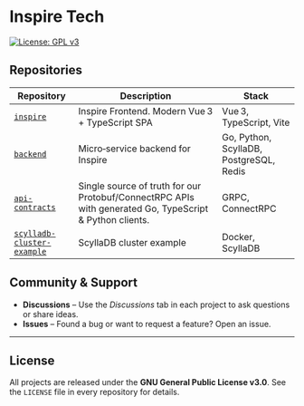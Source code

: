 # Inspire Tech

[![License: GPL v3](https://img.shields.io/badge/License-GPLv3-blue.svg)](LICENSE)

## Repositories

| Repository                                                                             | Description                                                                                                | Stack                |
| -------------------------------------------------------------------------------------- | ---------------------------------------------------------------------------------------------------------- | ------------------------ |
| [`inspire`](https://github.com/tech-inspire/inspire)                                   | Inspire Frontend. Modern Vue 3 + TypeScript SPA | Vue 3, TypeScript, Vite  |
| [`backend`](https://github.com/tech-inspire/backend)                                   | Micro‑service backend for Inspire      | Go, Python, ScyllaDB, PostgreSQL, Redis       |
| [`api-contracts`](https://github.com/tech-inspire/api-contracts)                       | Single source of truth for our Protobuf/ConnectRPC APIs with generated Go, TypeScript & Python clients.    | GRPC, ConnectRPC     |
| [`scylladb-cluster-example`](https://github.com/tech-inspire/scylladb-cluster-example) | ScyllaDB cluster example              | Docker, ScyllaDB |

## Community & Support

* **Discussions** – Use the *Discussions* tab in each project to ask questions or share ideas.
* **Issues** – Found a bug or want to request a feature? Open an issue.

---

## License

All projects are released under the **GNU General Public License v3.0**. See the `LICENSE` file in every repository for details.
